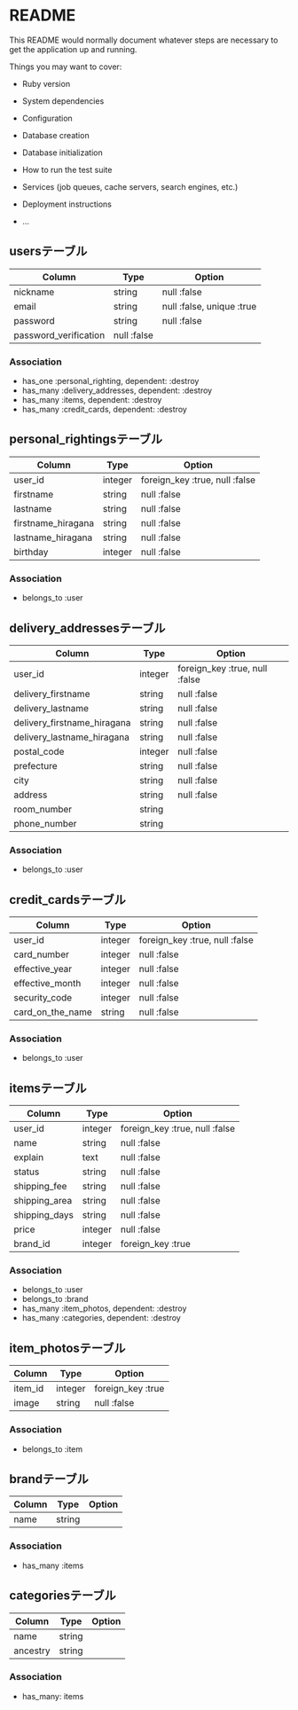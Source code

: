 # README

This README would normally document whatever steps are necessary to get the
application up and running.

Things you may want to cover:

* Ruby version

* System dependencies

* Configuration

* Database creation

* Database initialization

* How to run the test suite

* Services (job queues, cache servers, search engines, etc.)

* Deployment instructions

* ...


## usersテーブル
|Column|Type|Option|
|------|----|------|
|nickname|string|null :false|
|email|string|null :false, unique :true|
|password|string|null :false|
|password_verification|null :false|

### Association
- has_one :personal_righting, dependent: :destroy
- has_many :delivery_addresses, dependent: :destroy
- has_many :items, dependent: :destroy
- has_many :credit_cards, dependent: :destroy


## personal_rightingsテーブル
|Column|Type|Option|
|------|----|------|
|user_id|integer|foreign_key :true, null :false|
|firstname|string|null :false|
|lastname|string|null :false|
|firstname_hiragana|string|null :false|
|lastname_hiragana|string|null :false|
|birthday|integer|null :false|

### Association
- belongs_to :user


## delivery_addressesテーブル
|Column|Type|Option|
|------|----|------|
|user_id|integer|foreign_key :true, null :false|
|delivery_firstname|string|null :false|
|delivery_lastname|string|null :false|
|delivery_firstname_hiragana|string|null :false|
|delivery_lastname_hiragana|string|null :false|
|postal_code|integer|null :false|
|prefecture|string|null :false|
|city|string|null :false|
|address|string|null :false|
|room_number|string|
|phone_number|string|

### Association
- belongs_to :user


## credit_cardsテーブル
|Column|Type|Option|
|------|----|------|
|user_id|integer|foreign_key :true, null :false|
|card_number|integer|null :false|
|effective_year|integer|null :false|
|effective_month|integer|null :false|
|security_code|integer|null :false|
|card_on_the_name|string|null :false|

### Association
- belongs_to :user


## itemsテーブル
|Column|Type|Option|
|------|----|------|
|user_id|integer|foreign_key :true, null :false|
|name|string|null :false|
|explain|text|null :false|
|status|string|null :false|
|shipping_fee|string|null :false|
|shipping_area|string|null :false|
|shipping_days|string|null :false|
|price|integer|null :false|
|brand_id|integer|foreign_key :true|

### Association
- belongs_to :user
- belongs_to :brand
- has_many :item_photos, dependent: :destroy
- has_many :categories, dependent: :destroy


## item_photosテーブル
|Column|Type|Option|
|------|----|------|
|item_id|integer|foreign_key :true|
|image|string|null :false|

### Association
- belongs_to :item


## brandテーブル
|Column|Type|Option|
|------|----|------|
|name|string|

### Association
- has_many :items


## categoriesテーブル
|Column|Type|Option|
|------|----|------|
|name|string|
|ancestry|string|

### Association
- has_many: items
